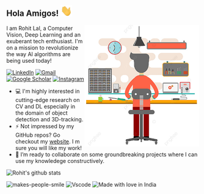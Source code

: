 <h2> Hola Amigos! <img src="https://raw.githubusercontent.com/ABSphreak/ABSphreak/master/gifs/Hi.gif" width="30px"></h2><img  align='right' src="https://github.com/take2rohit/take2rohit/blob/master/img.png" width="300">

I am Rohit Lal, a Computer Vision, Deep Learning and an exuberant tech enthusiast. I'm on a mission to revolutionize the way AI algorithms are being used today!

[![LinkedIn](https://img.shields.io/badge/LinkedIn-blue?style=for-the-badge&logo=Linkedin&logoColor=white)](https://www.linkedin.com/in/rohit-lal/)
[![Gmail](https://img.shields.io/badge/Gmail-red?style=for-the-badge&logo=gmail&logoColor=white)](mailto:take2rohit@gmail.com)
[![Google Scholar](https://img.shields.io/badge/Google%20Scholar-4285F4?style=for-the-badge&logo=google-scholar&logoColor=white)](https://scholar.google.com/citations?user=q2nc3QoAAAAJ&hl=en)
[![Instagram](https://img.shields.io/badge/Instagram-E4405F?style=for-the-badge&logo=instagram&logoColor=white)](https://www.instagram.com/_rohitlal_/)

- 💻 I'm highly interested in cutting-edge research on CV and DL especially in the domain of object detection and 3D-tracking. 
- ⚡ Not impressed by my GitHub repos? Go checkout my [website](http://take2rohit.github.io/). I m sure you will like my work!
- 👯 I’m ready to collaborate on some groundbreaking projects where I can use my knowledege constructively.

![Rohit's github stats](https://github-readme-stats.vercel.app/api?username=take2rohit&hide=stars&show_icons=true&count_private=true)

![makes-people-smile](https://img.shields.io/badge/MAKES%20PEOPLE-SMILE-orange?style=for-the-badge&logo=Ello)
![Vscode](https://img.shields.io/badge/VSCODE%20-Power%20User%20-gray.svg?colorA=655BE1&colorB=4F44D6&logo=visual-studio-code&style=for-the-badge)
![Made with love in India](https://madewithlove.now.sh/in?heart=true&template=for-the-badge)
